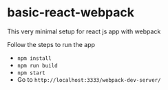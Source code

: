 # basic-react-webpack
This very minimal setup for react js app with webpack

Follow the steps to run the app
 - `npm install`
 - `npm run build`
 - `npm start`
 - Go to `http://localhost:3333/webpack-dev-server/` 
 
